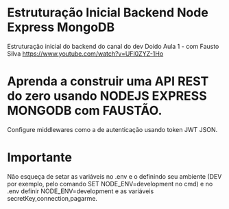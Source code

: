# Estruturação Inicial Backend Node Express MongoDB
Estruturação inicial do backend do canal do dev Doido Aula 1 - com Fausto Silva https://www.youtube.com/watch?v=UFl0ZYZ-1Ho

# Aprenda a construir uma API REST do zero usando NODEJS EXPRESS MONGODB com FAUSTÃO.
Configure middlewares como a de autenticação usando token JWT JSON.

# Importante
Não esqueça de setar as variáveis no .env e o definindo seu ambiente (DEV por exemplo, pelo comando SET NODE_ENV=development no cmd) e no .env definir NODE_ENV=development e as variáveis secretKey,connection,pagarme.
